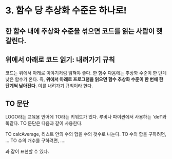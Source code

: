 # 3. 함수 당 추상화 수준은 하나로!

## **한 함수 내에 추상화 수준을 섞으면 코드를 읽는 사람이 헷갈린다.**

## **위에서 아래로 코드 읽기: 내려가기 규칙**

코드는 위에서 아래로 이야기처럼 읽혀야 좋다. 한 함수 다음에는 추상화 수준이 한 단계 낮은 함수가 온다. 즉, **위에서 아래로 프로그램을 읽으면 함수 추상화 수준이 한 번에 한 단계씩 낮아진다.** 이를 내려가기 규칙이라 한다.

## **TO 문단**

LOGO라는 교육용 언어에 TO라는 키워드가 있다. 루비나 파이썬에서 사용하는 'def'와 똑같다. TO 문단은 다음과 같이 사용한다.

TO calcAverage, 리스트 안의 수의 합을 수의 갯수로 나눈다. TO 수의 합을 구하려면, ... TO 수의 개수를 구하려면, ....

과 같이 표현할 수 있다.

